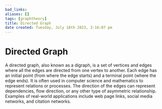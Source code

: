 ```yaml
---
bad_links: 
aliases: []
tags: [graphtheory]
title: Directed Graph
date created: Tuesday, July 18th 2023, 3:16:07 pm
---
```

# Directed Graph

A directed graph, also known as a digraph, is a set of vertices and edges where all the edges are directed from one vertex to another. Each edge has an initial point (from where the edge starts) and a terminal point (where the edge ends). It is often used in computer science and mathematics to represent relations or processes. The direction of the edges can represent dependencies, flow direction, or any other type of asymmetric relationship. Examples of real-world applications include web page links, social media networks, and citation networks.

